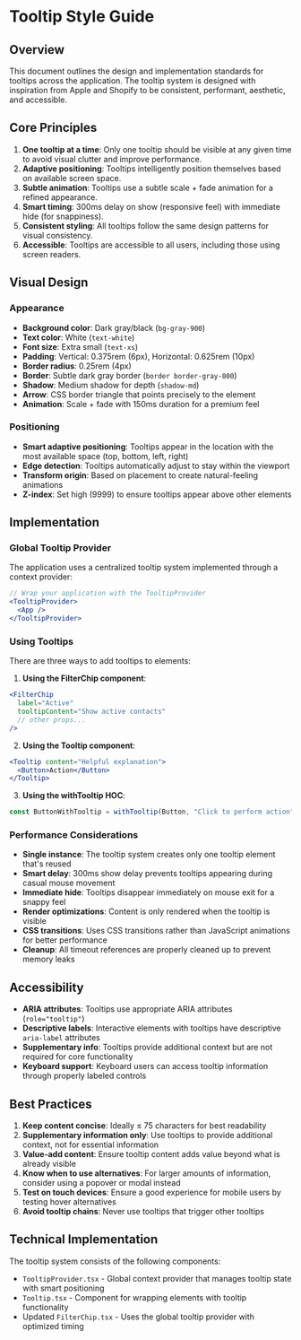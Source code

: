 # Tooltip Style Guide

## Overview

This document outlines the design and implementation standards for tooltips across the application. The tooltip system is designed with inspiration from Apple and Shopify to be consistent, performant, aesthetic, and accessible.

## Core Principles

1. **One tooltip at a time**: Only one tooltip should be visible at any given time to avoid visual clutter and improve performance.
2. **Adaptive positioning**: Tooltips intelligently position themselves based on available screen space.
3. **Subtle animation**: Tooltips use a subtle scale + fade animation for a refined appearance.
4. **Smart timing**: 300ms delay on show (responsive feel) with immediate hide (for snappiness).
5. **Consistent styling**: All tooltips follow the same design patterns for visual consistency.
6. **Accessible**: Tooltips are accessible to all users, including those using screen readers.

## Visual Design

### Appearance
- **Background color**: Dark gray/black (`bg-gray-900`)
- **Text color**: White (`text-white`)
- **Font size**: Extra small (`text-xs`)
- **Padding**: Vertical: 0.375rem (6px), Horizontal: 0.625rem (10px)
- **Border radius**: 0.25rem (4px)
- **Border**: Subtle dark gray border (`border border-gray-800`)
- **Shadow**: Medium shadow for depth (`shadow-md`)
- **Arrow**: CSS border triangle that points precisely to the element
- **Animation**: Scale + fade with 150ms duration for a premium feel

### Positioning
- **Smart adaptive positioning**: Tooltips appear in the location with the most available space (top, bottom, left, right)
- **Edge detection**: Tooltips automatically adjust to stay within the viewport
- **Transform origin**: Based on placement to create natural-feeling animations
- **Z-index**: Set high (9999) to ensure tooltips appear above other elements

## Implementation

### Global Tooltip Provider

The application uses a centralized tooltip system implemented through a context provider:

```jsx
// Wrap your application with the TooltipProvider
<TooltipProvider>
  <App />
</TooltipProvider>
```

### Using Tooltips

There are three ways to add tooltips to elements:

1. **Using the FilterChip component**:
```jsx
<FilterChip
  label="Active"
  tooltipContent="Show active contacts"
  // other props...
/>
```

2. **Using the Tooltip component**:
```jsx
<Tooltip content="Helpful explanation">
  <Button>Action</Button>
</Tooltip>
```

3. **Using the withTooltip HOC**:
```jsx
const ButtonWithTooltip = withTooltip(Button, "Click to perform action");
```

### Performance Considerations

- **Single instance**: The tooltip system creates only one tooltip element that's reused
- **Smart delay**: 300ms show delay prevents tooltips appearing during casual mouse movement
- **Immediate hide**: Tooltips disappear immediately on mouse exit for a snappy feel
- **Render optimizations**: Content is only rendered when the tooltip is visible
- **CSS transitions**: Uses CSS transitions rather than JavaScript animations for better performance
- **Cleanup**: All timeout references are properly cleaned up to prevent memory leaks

## Accessibility

- **ARIA attributes**: Tooltips use appropriate ARIA attributes (`role="tooltip"`)
- **Descriptive labels**: Interactive elements with tooltips have descriptive `aria-label` attributes
- **Supplementary info**: Tooltips provide additional context but are not required for core functionality
- **Keyboard support**: Keyboard users can access tooltip information through properly labeled controls

## Best Practices

1. **Keep content concise**: Ideally ≤ 75 characters for best readability
2. **Supplementary information only**: Use tooltips to provide additional context, not for essential information
3. **Value-add content**: Ensure tooltip content adds value beyond what is already visible
4. **Know when to use alternatives**: For larger amounts of information, consider using a popover or modal instead
5. **Test on touch devices**: Ensure a good experience for mobile users by testing hover alternatives
6. **Avoid tooltip chains**: Never use tooltips that trigger other tooltips

## Technical Implementation

The tooltip system consists of the following components:

- `TooltipProvider.tsx` - Global context provider that manages tooltip state with smart positioning
- `Tooltip.tsx` - Component for wrapping elements with tooltip functionality
- Updated `FilterChip.tsx` - Uses the global tooltip provider with optimized timing 